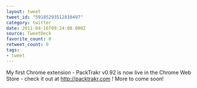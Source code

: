 ```yaml
---
layout: tweet
tweet_id: "59185293512810497"
category: twitter
date: 2011-04-16T09:24:08.000Z
source: TweetDeck
favorite_count: 0
retweet_count: 0
tags:
- tweet
---
```


My first Chrome extension - PackTrakr v0.92 is now live in the Chrome Web Store - check it out at http://packtrakr.com ! More to come soon!
